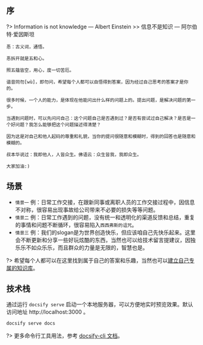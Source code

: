 ## 序

?>  Information is not knowledge — Albert Einstein >> 信息不是知识 — 阿尔伯特·爱因斯坦


```「忢问」的愿景
忢：古义词，通悟。

忢拆开就是五和心。

照五蕴皆空，用心，度一切苦厄。

谐音同勿[wù]，即勿问，希望每个人都可以自悟得到答案，因为经过自己思考的答案才是你的。

很多时候，一个人的能力，是体现在他能问出什么样的问题上的。提出问题，是解决问题的第一步。

当遇到问题时，可以先问问自己：这个问题自己是否遇到过？是否有尝试过自己解决？是否是一个好问题？我怎么能够把这个问题描述得清楚？

因为这是对自己和他人起码的尊重和礼貌，当你的提问很随意和模糊时，得到的回答也是随意和模糊的。

叔本华说过：我即他人，人皆众生。佛语云：众生皆我，我即众生。

大家加油:)
```


## 场景

- `情景一` 例：日常工作交接，在跟新同事或离职人员的工作交接过程中，因信息不对称，很容易出现事故给公司带来不必要的损失等等问题。
- `情景二` 例：日常工作遇到的问题，没有统一和透明化的渠道反馈和总结，重复的事情和问题不断循环，很容易陷入`西西弗斯的诅咒`。
- `情景三` 例：我们的slogan是为世界创造快乐，但应该咱自己先快乐起来。这里会不断更新和分享一些好玩炫酷的东西，当然也可以给技术留言提建议，因独乐乐不如众乐乐，而且群众的力量是无限的，智慧也是。

?> 希望每个人都可以在这里找到属于自己的答案和乐趣，当然也可以[建立自己专属的知识库](zh-cn/more-pages.md)。

## 技术栈

通过运行 `docsify serve` 启动一个本地服务器，可以方便地实时预览效果。默认访问地址 http://localhost:3000 。

```bash
docsify serve docs
```

?> 更多命令行工具用法，参考 [docsify-cli 文档](https://github.com/docsifyjs/docsify-cli)。